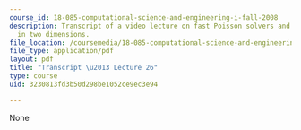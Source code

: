 ```yaml
---
course_id: 18-085-computational-science-and-engineering-i-fall-2008
description: Transcript of a video lecture on fast Poisson solvers and finite elements
  in two dimensions.
file_location: /coursemedia/18-085-computational-science-and-engineering-i-fall-2008/3230813fd3b50d298be1052ce9ec3e94_18-085F08-L26.pdf
file_type: application/pdf
layout: pdf
title: "Transcript \u2013 Lecture 26"
type: course
uid: 3230813fd3b50d298be1052ce9ec3e94

---
```

None